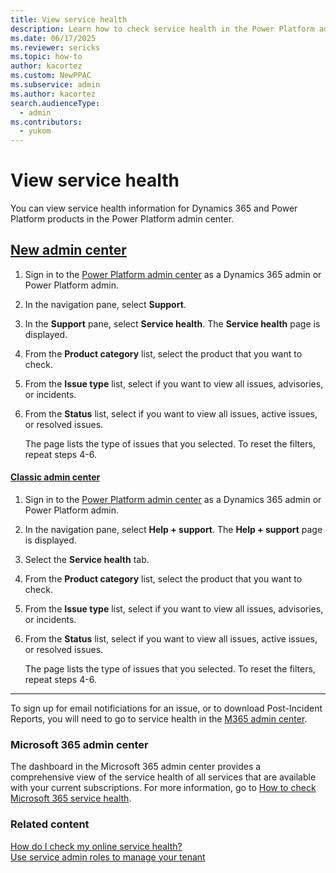 ```yaml
---
title: View service health
description: Learn how to check service health in the Power Platform admin center.
ms.date: 06/17/2025
ms.reviewer: sericks
ms.topic: how-to
author: kacortez
ms.custom: NewPPAC
ms.subservice: admin
ms.author: kacortez
search.audienceType: 
  - admin
ms.contributors:
  - yukom
---
```


# View service health

You can view service health information for Dynamics 365 and Power Platform products in the Power Platform admin center.

## [New admin center](#tab/new)
1. Sign in to the [Power Platform admin center](https://admin.powerplatform.microsoft.com) as a Dynamics 365 admin or Power Platform admin.
1. In the navigation pane, select **Support**. 
1. In the **Support** pane, select **Service health**. The **Service health** page is displayed.
1. From the **Product category** list, select the product that you want to check.
1. From the **Issue type** list, select if you want to view all issues, advisories, or incidents.
1. From the **Status** list, select if you want to view all issues, active issues, or resolved issues.

    The page lists the type of issues that you selected. To reset the filters, repeat steps 4-6.

#### [Classic admin center](#tab/classic)
1. Sign in to the [Power Platform admin center](https://admin.powerplatform.microsoft.com) as a Dynamics 365 admin or Power Platform admin.
1. In the navigation pane, select **Help + support**. The **Help + support** page is displayed.
1. Select the **Service health** tab.
1. From the **Product category** list, select the product that you want to check.
1. From the **Issue type** list, select if you want to view all issues, advisories, or incidents.
1. From the **Status** list, select if you want to view all issues, active issues, or resolved issues.

    The page lists the type of issues that you selected. To reset the filters, repeat steps 4-6.
---

To sign up for email notificiations for an issue, or to download Post-Incident Reports, you will need to go to service health in the [M365 admin center](https://admin.microsoft.com/).

###  Microsoft 365 admin center
The dashboard in the Microsoft 365 admin center provides a comprehensive view of the service health of all services that are available with your current subscriptions. For more information, go to [How to check Microsoft 365 service health](/microsoft-365/enterprise/view-service-health?view=o365-worldwide).

### Related content
[How do I check my online service health?](check-online-service-health.md)<br>
[Use service admin roles to manage your tenant](use-service-admin-role-manage-tenant.md)

